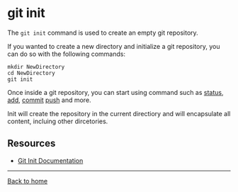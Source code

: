 # git init

The `git init` command is used to create an empty git repository.

If you wanted to create a new directory and initialize a git repository, you can do so with the following commands:
```
mkdir NewDirectory
cd NewDirectory
git init
```

Once inside a git repository, you can start using command such as
[status](./Status.md),
[add](./Add.md),
[commit](./Commit.md)
[push](./Push.md)
and more.

Init will create the repository in the current directiory and will encapsulate all content, incluing other dircetories.

## Resources

- [Git Init Documentation](https://git-scm.com/docs/git-init)

---

[Back to home](../README.md)

